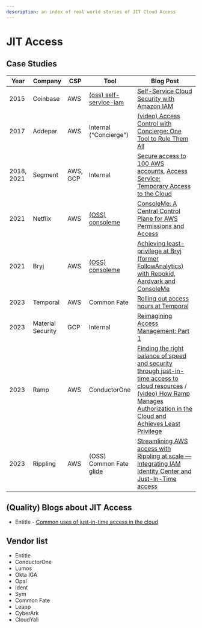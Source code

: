```yaml
---
description: an index of real world stories of JIT Cloud Access
---
```


# JIT Access

## Case Studies

| Year      | Company      | CSP | Tool | Blog Post |
| ----------- | ----------- | ----------- | ----------- | ----------- |
| 2015 | Coinbase | AWS | [(oss) self-service-iam](https://github.com/coinbase/self-service-iam) | [Self-Service Cloud Security with Amazon IAM](https://web.archive.org/web/20150908082141/https://developers.coinbase.com/blog/2015/03/30/self-service-iam) |
| 2017 | Addepar | AWS | Internal ("Concierge") | [(video) Access Control with Concierge: One Tool to Rule Them All](https://www.youtube.com/watch?v=121TkWzXXYI) |
| 2018, 2021 | Segment | AWS, GCP | Internal | [Secure access to 100 AWS accounts](https://segment.com/blog/secure-access-to-100-aws-accounts/), [Access Service: Temporary Access to the Cloud](https://segment.com/blog/access-service/) |
| 2021 | Netflix | AWS | [(OSS) consoleme](https://github.com/Netflix/consoleme) | [ConsoleMe: A Central Control Plane for AWS Permissions and Access](https://netflixtechblog.com/consoleme-a-central-control-plane-for-aws-permissions-and-access-fd09afdd60a8) |
| 2021 | Bryj | AWS | [(OSS) consoleme](https://github.com/Netflix/consoleme) | [Achieving least-privilege at Bryj (former FollowAnalytics) with Repokid, Aardvark and ConsoleMe](https://medium.com/followanalytics/granting-least-privileges-at-followanalytics-with-repokid-aardvark-and-consoleme-895d8daf604a) |
| 2023 | Temporal | AWS | Common Fate | [Rolling out access hours at Temporal](https://temporal.io/blog/rolling-out-access-hours-at-temporal) |
| 2023 | Material Security | GCP | Internal | [Reimagining Access Management: Part 1](https://material.security/blog/reimagining-access-management-part-1) |
| 2023 | Ramp | AWS | ConductorOne | [Finding the right balance of speed and security through just-in-time access to cloud resources](https://engineering.ramp.com/jit-access) / [(video)  How Ramp Manages Authorization in the Cloud and Achieves Least Privilege](https://www.youtube.com/watch?v=v5f-1U3Y0xA) |
| 2023 | Rippling | AWS | (OSS) Common Fate [glide](https://github.com/common-fate/glide) | [Streamlining AWS access with Rippling at scale — Integrating IAM Identity Center and Just-In-Time access](https://www.rippling.com/blog/streamlining-aws-access-with-rippling-at-scale) |


## (Quality) Blogs about JIT Access 

* Entitle - [Common uses of just-in-time access in the cloud](https://www.entitle.io/resource/just-in-time-use-cases)

## Vendor list

* Entitle
* ConductorOne
* Lumos
* Okta IGA
* Opal
* Ident
* Sym
* Common Fate
* Leapp
* CyberArk
* CloudYali